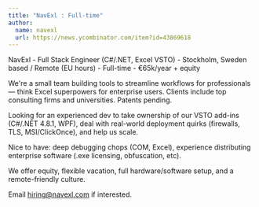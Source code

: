 ```yaml
---
title: "NavExl : Full-time"
author:
  name: navexl
  url: https://news.ycombinator.com/item?id=43869618
---
```

NavExl - Full Stack Engineer (C#&#x2F;.NET, Excel VSTO) - Stockholm, Sweden based &#x2F; Remote (EU hours) - Full-time - €65k&#x2F;year + equity

We&#x27;re a small team building tools to streamline workflows for professionals — think Excel superpowers for enterprise users. Clients include top consulting firms and universities. Patents pending.

Looking for an experienced dev to take ownership of our VSTO add-ins (C#&#x2F;.NET 4.8.1, WPF), deal with real-world deployment quirks (firewalls, TLS, MSI&#x2F;ClickOnce), and help us scale.

Nice to have: deep debugging chops (COM, Excel), experience distributing enterprise software (.exe licensing, obfuscation, etc).

We offer equity, flexible vacation, full hardware&#x2F;software setup, and a remote-friendly culture.

Email hiring@navexl.com if interested.
<JobApplication />
